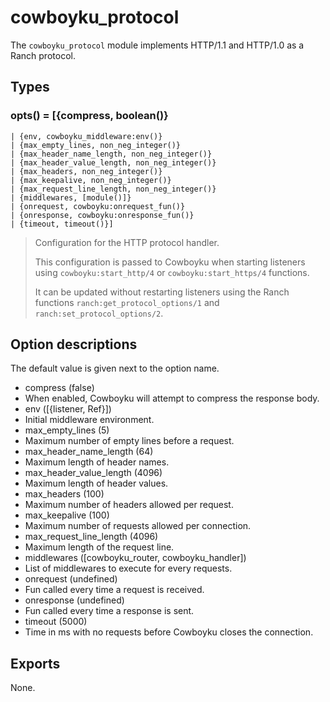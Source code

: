 cowboyku_protocol
===============

The `cowboyku_protocol` module implements HTTP/1.1 and HTTP/1.0 
as a Ranch protocol.

Types
-----

### opts() = [{compress, boolean()}
	| {env, cowboyku_middleware:env()}
	| {max_empty_lines, non_neg_integer()}
	| {max_header_name_length, non_neg_integer()}
	| {max_header_value_length, non_neg_integer()}
	| {max_headers, non_neg_integer()}
	| {max_keepalive, non_neg_integer()}
	| {max_request_line_length, non_neg_integer()}
	| {middlewares, [module()]}
	| {onrequest, cowboyku:onrequest_fun()}
	| {onresponse, cowboyku:onresponse_fun()}
	| {timeout, timeout()}]

> Configuration for the HTTP protocol handler.
>
> This configuration is passed to Cowboyku when starting listeners
> using `cowboyku:start_http/4` or `cowboyku:start_https/4` functions.
>
> It can be updated without restarting listeners using the
> Ranch functions `ranch:get_protocol_options/1` and
> `ranch:set_protocol_options/2`.

Option descriptions
-------------------

The default value is given next to the option name.

 -  compress (false)
   -  When enabled, Cowboyku will attempt to compress the response body.
 -  env ([{listener, Ref}])
   -  Initial middleware environment.
 -  max_empty_lines (5)
   -  Maximum number of empty lines before a request.
 -  max_header_name_length (64)
   -  Maximum length of header names.
 -  max_header_value_length (4096)
   -  Maximum length of header values.
 -  max_headers (100)
   -  Maximum number of headers allowed per request.
 -  max_keepalive (100)
   -  Maximum number of requests allowed per connection.
 -  max_request_line_length (4096)
   -  Maximum length of the request line.
 -  middlewares ([cowboyku_router, cowboyku_handler])
   -  List of middlewares to execute for every requests.
 -  onrequest (undefined)
   -  Fun called every time a request is received.
 -  onresponse (undefined)
   -  Fun called every time a response is sent.
 -  timeout (5000)
   -  Time in ms with no requests before Cowboyku closes the connection.

Exports
-------

None.
